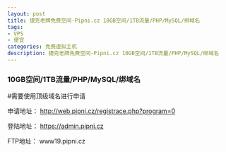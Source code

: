 ```yaml
---
layout: post
title: 捷克老牌免费空间-Pipni.cz 10GB空间/1TB流量/PHP/MySQL/绑域名
tags:
- VPS
- 便宜
categories: 免费虚拟主机
description: 捷克老牌免费空间-Pipni.cz 10GB空间/1TB流量/PHP/MySQL/绑域名
---
```


### 10GB空间/1TB流量/PHP/MySQL/绑域名

#需要使用顶级域名进行申请

申请地址：
http://web.pipni.cz/registrace.php?program=0

登陆地址：
https://admin.pipni.cz

FTP地址：
www19.pipni.cz